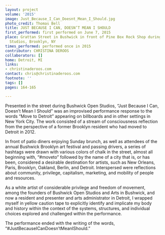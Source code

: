 ```yaml
---
layout: project
volume: '2015'
image: Just_Because_I_Can_Doesnt_Mean_I_Should.jpg
photo_credit: Thomas Bell
title: JUST BECAUSE I CAN, DOESN’T MEAN I SHOULD
first_performed: first performed on June 7, 2015
place: Grattan Street in Bushwick in front of Pine Box Rock Shop during Bushwick Open
  Studios, Brooklyn, NY
times_performed: performed once in 2015
contributor: CHRISTINA DEROOS
collaborators: []
home: Detroit, MI
links:
- christinaderoos.com
contact: chris@christinaderoos.com
footnote: ''
tags: []
pages: 164-165

---
```


Presented in the street during Bushwick Open Studios, “Just Because I Can, Doesn’t Mean I Should” was an improvised performance response to the words “Move to Detroit” appearing on billboards and in other settings in New York City. The work consisted of a stream of consciousness reflection from the perspective of a former Brooklyn resident who had moved to Detroit in 2012.

In front of patio diners enjoying Sunday brunch, as well as attendees of the annual Bushwick Brooklyn art festival and passing drivers, a series of hashtags were drawn with various colors of chalk in the street, almost all beginning with, “#moveto” followed by the name of a city that is, or has been, considered a desirable destination for artists, such as New Orleans, Paris, Brooklyn, Oakland, Berlin, and Detroit. Interspersed were reflections about community, privilege, capitalism, marketing, and mobility of people and resources.

As a white artist of considerable privilege and freedom of movement, among the founders of Bushwick Open Studios and Arts in Bushwick, and now a resident and presenter and arts administrator in Detroit, I wrapped myself in yellow caution tape to explicitly identify and implicate my body and history within the context of the systems, structures, and individual choices explored and challenged within the performance.

The performance ended with the writing of the words, “#JustBecauseICanDoesn’tMeanIShould.”
